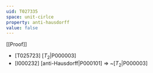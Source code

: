 ```yaml
---
uid: T027335
space: unit-cirlce
property: anti-hausdorff
value: false
---
```

[[Proof]]

* [T025723] [$T_2$|P000003]
* [I000232] [anti-Hausdorff|P000101] => ~[$T_2$|P000003]

